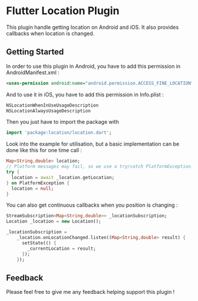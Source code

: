 # Flutter Location Plugin

This plugin handle getting location on Android and iOS. It also provides callbacks when location is changed.

## Getting Started

In order to use this plugin in Android, you have to add this permission in AndroidManifest.xml :
```xml
<uses-permission android:name="android.permission.ACCESS_FINE_LOCATION" />
```

And to use it in iOS, you have to add this permission in Info.plist :
```xml
NSLocationWhenInUseUsageDescription
NSLocationAlwaysUsageDescription
```

Then you just have to import the package with
```dart
import 'package:location/location.dart';
```

Look into the example for utilisation, but a basic implementation can be done like this for one time call :
```dart
Map<String,double> location;
// Platform messages may fail, so we use a try/catch PlatformException.
try {
  location = await _location.getLocation;
} on PlatformException {
  location = null;
}
```

You can also get continuous callbacks when you position is changing :
```dart
StreamSubscription<Map<String,double>> _locationSubscription;
Location _location = new Location();

_locationSubscription =
    _location.onLocationChanged.listen((Map<String,double> result) {
      setState(() {
        _currentLocation = result;
      });
    });
```

## Feedback
Please feel free to give me any feedback helping support this plugin !
